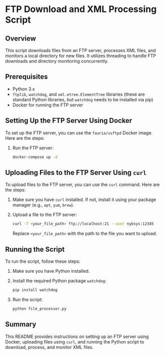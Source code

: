 # FTP Download and XML Processing Script

## Overview
This script downloads files from an FTP server, processes XML files, and monitors a local directory for new files. It utilizes threading to handle FTP downloads and directory monitoring concurrently.

## Prerequisites
- Python 3.x
- `ftplib`, `watchdog`, and `xml.etree.ElementTree` libraries (these are standard Python libraries, but `watchdog` needs to be installed via pip)
- Docker for running the FTP server

## Setting Up the FTP Server Using Docker
To set up the FTP server, you can use the `fauria/vsftpd` Docker image. Here are the steps:

1. Run the FTP server:
    ```sh
    docker-compose up -d
    ```

## Uploading Files to the FTP Server Using `curl`
To upload files to the FTP server, you can use the `curl` command. Here are the steps:

1. Make sure you have `curl` installed. If not, install it using your package manager (e.g., `apt`, `yum`, `brew`).

2. Upload a file to the FTP server:
    ```sh
    curl -T <your_file_path> ftp://localhost:21 --user nybsys:12345
    ```

   Replace `<your_file_path>` with the path to the file you want to upload.

## Running the Script
To run the script, follow these steps:

1. Make sure you have Python installed.

2. Install the required Python package `watchdog`:
    ```sh
    pip install watchdog
    ```

3. Run the script:
    ```sh
    python file_processor.py
    ```

## Summary
This README provides instructions on setting up an FTP server using Docker, uploading files using `curl`, and running the Python script to download, process, and monitor XML files.
